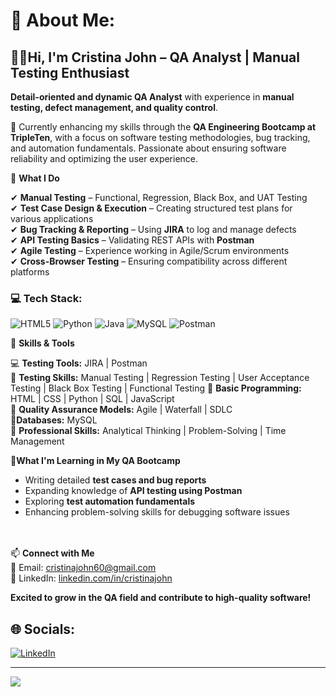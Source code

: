 # 💫 About Me:
## 👋🏿Hi, I'm Cristina John – QA Analyst | Manual Testing Enthusiast  

**Detail-oriented and dynamic QA Analyst** with experience in **manual testing, defect management, and quality control**. 

🌱 Currently enhancing my skills through the **QA Engineering Bootcamp at TripleTen**, with a focus on software testing methodologies, bug tracking, and automation fundamentals. Passionate about ensuring software reliability and optimizing the user experience.  

🔹 **What I Do**  

✔ **Manual Testing** – Functional, Regression, Black Box, and UAT Testing  
✔ **Test Case Design & Execution** – Creating structured test plans for various applications  
✔ **Bug Tracking & Reporting** – Using **JIRA** to log and manage defects  
✔ **API Testing Basics** – Validating REST APIs with **Postman**  
✔ **Agile Testing** – Experience working in Agile/Scrum environments  
✔ **Cross-Browser Testing** – Ensuring compatibility across different platforms  

### 💻 Tech Stack:
![HTML5](https://img.shields.io/badge/html5-%23E34F26.svg?style=for-the-badge&logo=html5&logoColor=white) ![Python](https://img.shields.io/badge/python-3670A0?style=for-the-badge&logo=python&logoColor=ffdd54) ![Java](https://img.shields.io/badge/java-%23ED8B00.svg?style=for-the-badge&logo=openjdk&logoColor=white) ![MySQL](https://img.shields.io/badge/mysql-4479A1.svg?style=for-the-badge&logo=mysql&logoColor=white) ![Postman](https://img.shields.io/badge/Postman-FF6C37?style=for-the-badge&logo=postman&logoColor=white)

🚀 **Skills & Tools**  

💻 **Testing Tools:** JIRA | Postman  
🔹 **Testing Skills:** Manual Testing | Regression Testing | User Acceptance Testing | Black Box Testing | Functional Testing
🔹 **Basic Programming:** HTML | CSS | Python | SQL | JavaScript  
🔹 **Quality Assurance Models:** Agile | Waterfall | SDLC  
🔹**Databases:** MySQL  
🔹 **Professional Skills:** Analytical Thinking | Problem-Solving | Time Management  

📓**What I'm Learning in My QA Bootcamp**  
- Writing detailed **test cases and bug reports**  
- Expanding knowledge of **API testing using Postman**  
- Exploring **test automation fundamentals**  
- Enhancing problem-solving skills for debugging software issues  
<br></br>


📫 **Connect with Me**  
📩 Email: cristinajohn60@gmail.com  
💼 LinkedIn: [linkedin.com/in/cristinajohn](https://linkedin.com/in/cristinajohn)  

**Excited to grow in the QA field and contribute to high-quality software!** 


## 🌐 Socials:
[![LinkedIn](https://img.shields.io/badge/LinkedIn-%230077B5.svg?logo=linkedin&logoColor=white)](https://linkedin.com/in/cristinajohn) 

---
[![](https://visitcount.itsvg.in/api?id=cristina-j&icon=0&color=0)](https://visitcount.itsvg.in)

<!-- Proudly created with GPRM ( https://gprm.itsvg.in ) -->
